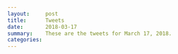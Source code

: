 ```yaml
---
layout:     post
title:      Tweets
date:       2018-03-17
summary:    These are the tweets for March 17, 2018.
categories:
---
```


